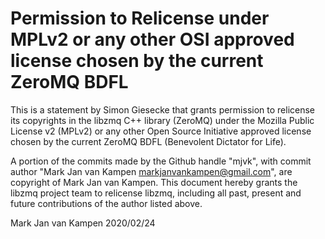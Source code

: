 # Permission to Relicense under MPLv2 or any other OSI approved license chosen by the current ZeroMQ BDFL

This is a statement by Simon Giesecke that grants permission to
relicense its copyrights in the libzmq C++ library (ZeroMQ) under the
Mozilla Public License v2 (MPLv2) or any other Open Source Initiative
approved license chosen by the current ZeroMQ BDFL (Benevolent
Dictator for Life).

A portion of the commits made by the Github handle "mjvk", with
commit author "Mark Jan van Kampen <markjanvankampen@gmail.com>", are
copyright of Mark Jan van Kampen.  This document hereby grants the libzmq
project team to relicense libzmq, including all past, present and
future contributions of the author listed above.

Mark Jan van Kampen
2020/02/24